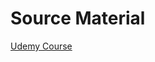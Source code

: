 # Source Material
[Udemy Course](https://onedigital.udemy.com/course/docker-kubernetes-the-practical-guide/learn/lecture/22627909#overview)
